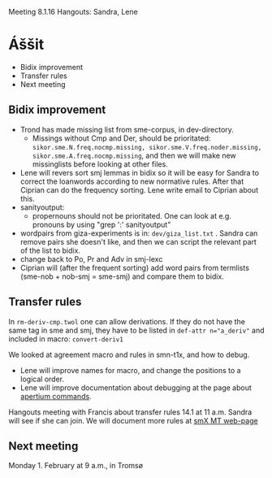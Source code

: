 Meeting 8.1.16
Hangouts: Sandra, Lene

# Áššit
* Bidix improvement
* Transfer rules 
* Next meeting

## Bidix improvement

* Trond has made missing list from sme-corpus, in dev-directory. 
    - Missings without Cmp and Der, should be prioritated: `sikor.sme.N.freq.nocmp.missing, sikor.sme.V.freq.noder.missing, sikor.sme.A.freq.nocmp.missing`, and then we will make new missinglists before looking at other files.
* Lene will revers sort smj lemmas in bidix so it will be easy for Sandra to correct the loanwords according to new normative rules. After that Ciprian can do the frequency sorting. Lene write email to Ciprian about this.
* sanityoutput:  
    - propernouns should not be prioritated. One can look at e.g. pronouns by using "grep '<prn>:' sanityoutput"
* wordpairs from giza-experiments is in: `dev/giza_list.txt` . Sandra can remove pairs she doesn't like, and then we can script the relevant part of the list to bidix.
* change back to Po, Pr and Adv in smj-lexc
* Ciprian will (after the frequent sorting) add word pairs from termlists (sme-nob + nob-smj = sme-smj) and compare them to bidix.

## Transfer rules
In `rm-deriv-cmp.twol` one can allow derivations. If they do not have the same tag in sme and smj, they have to be listed in `def-attr n="a_deriv"` and included in macro: `convert-deriv1`

We looked at agreement macro and rules in smn-t1x, and how to debug.
* Lene will improve names for macro, and change the positions to a logical order.
* Lene will improve documentation about debugging at the page about [apertium commands](/infra/ApertiumCommands.html).

Hangouts meeting with Francis about transfer rules 14.1 at 11 a.m. Sandra will see if she can join. We will document more rules at [smX MT web-page](/infra/TransferRules_examples.html)

## Next meeting
Monday 1. February at 9 a.m., in Tromsø
